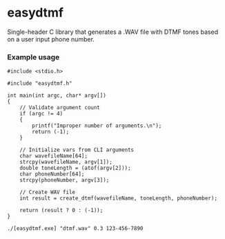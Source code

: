 # easydtmf

Single-header C library that generates a .WAV file with DTMF tones based on a user input phone number.<br>

### Example usage
```
#include <stdio.h>

#include "easydtmf.h"

int main(int argc, char* argv[])
{
	// Validate argument count
	if (argc != 4) 
	{
		printf("Improper number of arguments.\n");
		return (-1);
	}
	
	// Initialize vars from CLI arguments
	char wavefileName[64];
	strcpy(wavefileName, argv[1]);
	double toneLength = (atof(argv[2]));
	char phoneNumber[64]; 
	strcpy(phoneNumber, argv[3]);
	
	// Create WAV file
	int result = create_dtmf(wavefileName, toneLength, phoneNumber);
	
	return (result ? 0 : (-1));
}
```
```
./[easydtmf.exe] "dtmf.wav" 0.3 123-456-7890
```
